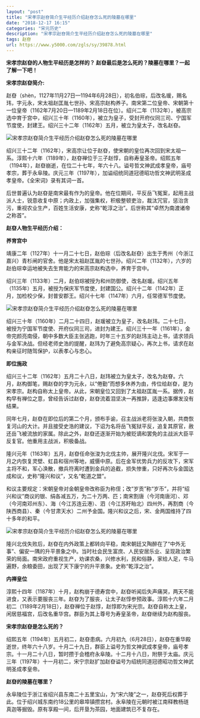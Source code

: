 ```yaml
---
layout: "post"
title: "宋孝宗赵昚简介生平经历介绍赵昚怎么死的陵墓在哪里"
date: "2018-12-17 16:15"
categories: "宋元历史"
description: "宋孝宗赵昚简介生平经历介绍赵昚怎么死的陵墓在哪里"
tags: 赵昚
url: https://www.y5000.com/zgls/sy/39878.html
---
```






**宋孝宗赵昚的人物生平经历是怎样的？ **赵昚最后是怎么死的？陵墓在哪里？一起了解一下吧！****

 **宋孝宗赵昚简介:**

赵昚（shèn，1127年11月27日—1194年6月28日），初名伯琮，后改名瑗，赐名玮，字元永，宋太祖赵匡胤七世孙、宋高宗赵构养子。南宋第二位皇帝、宋朝第十一位皇帝（1162年7月20日—1189年2月18日在位）。绍兴二年（1132年），被高宗选中育于宫中，绍兴三十年（1160年），被立为皇子，受封开府仪同三司、宁国军节度使，封建王。绍兴三十二年（1162年）五月，被立为皇太子，改名赵昚。

![宋孝宗赵昚简介生平经历介绍赵昚怎么死的陵墓在哪里](https://img.y5000.com/uploads/allimg/190109/0ba1d022d61f0674ad794f27dfe976c0.jpg)

绍兴三十二年（1162年），宋高宗让位于赵昚，使宋朝的皇位再次回到宋太祖一系。淳熙十六年（1189年），赵昚禅位于三子赵惇，自称寿皇圣帝。绍熙五年（1194年），赵昚崩逝，在位二十七年，年六十八。谥号哲文神武成孝皇帝，庙号孝宗，葬于永阜陵。庆元三年（1197年），加谥绍统同道冠德昭功哲文神武明圣成孝皇帝。《全宋词》录有其词一首。

后世普遍认为赵昚是南宋最有作为的皇帝。他在位期间，平反岳飞冤案，起用主战派人士，锐意收复中原；内政上，加强集权，积极整顿吏治，裁汰冗官，惩治贪污，重视农业生产，百姓生活安康，史称“乾淳之治”。后世称其“卓然为南渡诸帝之称首”。

 **赵昚人物生平经历介绍：**

 **养育宫中**

靖康二年（1127年）十一月二十七日，赵伯琮（后改名赵昚）出生于秀州（今浙江嘉兴）青杉闸的官舍。他是宋太祖赵匡胤的七世孙。绍兴二年（1132年），六岁的赵伯琮幸运地被失去生育能力的宋高宗赵构选中，养育于宫中。

绍兴三年（1133年）二月，赵伯琮被授为和州防御使，改名赵瑗。绍兴五年（1135年）五月，被授为保庆军节度使，封建国公。绍兴十二年（1142年）正月，加检校少保，封普安郡王。绍兴十七年（1147年）六月，任常德军节度使。

![宋孝宗赵昚简介生平经历介绍赵昚怎么死的陵墓在哪里](https://img.y5000.com/uploads/allimg/190109/c7504ffbe5cf343d3f232a686138f863.jpg)

绍兴三十年（1160年）二月二十四日，赵瑗被立为皇子，改名赵玮。二十七日，被授为宁国军节度使、开府仪同三司，进封为建王。绍兴三十一年（1161年），金帝完颜亮南侵，朝中多数大臣主张逃跑，时年三十五岁的赵玮主动上书，请求领兵与金军决战。但经老师史浩的提醒，赵玮为了避免高宗疑心，再次上书，请求在赵构亲征时随驾保护，以表孝心与忠心。

 **即位施政**

绍兴三十二年（1162年）五月二十八日，赵玮被立为皇太子，改名为赵眘。六月，赵构御笔，赐赵昚的字为元永，以“倦勤”而想多休养为由，传位给赵昚，是为宋孝宗。赵构自称太上皇帝。从此，宋朝皇位又回到了太祖赵匡胤一系。据传，赵构早有禅位之意，曾经告诉过赵昚，赵昚流着泪坚决一再推辞，适逢边事爆发没有结果。

同年七月，赵昚在即位后的第二个月，颁布手谕，召主战派老将张浚入朝，共商恢复河山的大计。并且接受史浩的建议，下诏为名将岳飞冤狱平反，追复其原官，赦还岳飞被流放的家属。除此之外，赵昚还逐渐开始为被贬谪和罢免的主战派大臣平反复官。他重用主战派，积极备战。

隆兴元年（1163年）五月，赵昚任命张浚为北伐主帅，展开隆兴北伐。宋军于一月之内恢复灵壁、虹县和宿州等地，威慑中原。后在金军优势兵力的反攻下，宋军主将不和，军心涣散，撤兵符离时遭到金兵的追截，损失惨重，只好再次与金国达成和议，史称“隆兴和议”，又名“乾道之盟”。

和议主要规定：宋朝皇帝对金朝皇帝改称臣为称侄；改“岁贡”称“岁币”，并将“绍兴和议”商议的银、绢各减五万，为二十万两、匹；南宋割唐（今河南唐河）、邓（今河南邓州东）、海（今江苏连云港）、泗（今江苏盱眙北）四州外，再割商（今陕西商县）、秦（今甘肃天水）二州予金国。隆兴和议之后，宋、金两国维持了四十多年的和平。

![宋孝宗赵昚简介生平经历介绍赵昚怎么死的陵墓在哪里](https://img.y5000.com/uploads/allimg/190109/e9c7415b696ff5c20e6cf888943db1dd.jpg)

隆兴北伐失败后，赵昚在内外政策上都转向平稳，南宋朝廷又陶醉在了“中外无事”、偏安一隅的升平景象之中。当时社会民生富庶、人民安居乐业、呈现政治繁荣的局面。南宋政府重视生产，劝课农桑，兴修水利，民和俗静，家给人足，牛马遍野，余粮委田，出现了天下康宁的升平景象。史称“乾淳之治”。

 **内禅皇位**

淳熙十四年（1187年）十月，赵构崩于德寿宫中，赵昚听闻后失声痛哭，两天不能进食，又表示要服丧三年。赵昚为了服丧，让太子赵惇参预政事。淳熙十六年二月初二（1189年2月18日），赵昚禅位于赵惇，赵惇即为宋光宗。赵昚自称太上皇，闲居慈福宫，后改名重华宫。群臣为其上尊号为寿皇圣帝，赵昚继续为赵构服丧。

 **宋孝宗赵昚是怎么死的？**

绍熙五年（1194年）五月初二，赵昚患病。六月初九（6月28日），赵昚在重华殿逝世，终年六十八岁。十月二十九日，群臣上谥号为哲文神武成孝皇帝，庙号孝宗。十一月二十八日，暂时攒于会稽府永阜陵。十二月十八日，附祭于太庙。庆元三年（1197年）十一月初二，宋宁宗赵扩加赵昚谥号为绍统同道冠德昭功哲文神武明圣成孝皇帝。

 **赵昚的陵墓在哪里？**

永阜陵位于浙江省绍兴县东南二十五里宝山，为“宋六陵”之一，赵昚死后权葬于此。位于绍兴城东南约18公里的皋埠镇攒宫村。永阜陵在元朝时被江南释教杨琏真迦等掘毁。原有享殿一间，后开垦为茶园，地面建筑已不复存在。
